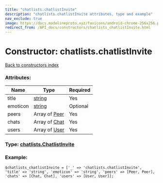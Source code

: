 ```yaml
---
title: "chatlists.chatlistInvite"
description: "chatlists.chatlistInvite attributes, type and example"
nav_exclude: true
image: https://docs.madelineproto.xyz/favicons/android-chrome-256x256.png
redirect_from: /API_docs/constructors/chatlists_chatlistInvite.html
---
```

# Constructor: chatlists.chatlistInvite  
[Back to constructors index](/API_docs/constructors/index.html)



### Attributes:

| Name     |    Type       | Required |
|----------|---------------|----------|
|title|[string](/API_docs/types/string.html) | Yes|
|emoticon|[string](/API_docs/types/string.html) | Optional|
|peers|Array of [Peer](/API_docs/types/Peer.html) | Yes|
|chats|Array of [Chat](/API_docs/types/Chat.html) | Yes|
|users|Array of [User](/API_docs/types/User.html) | Yes|



### Type: [chatlists.ChatlistInvite](/API_docs/types/chatlists.ChatlistInvite.html)


### Example:

```
$chatlists_chatlistInvite = ['_' => 'chatlists.chatlistInvite', 'title' => 'string', 'emoticon' => 'string', 'peers' => [Peer, Peer], 'chats' => [Chat, Chat], 'users' => [User, User]];
```  
